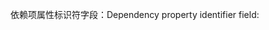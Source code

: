 <span data-ttu-id="5512f-101">依赖项属性标识符字段：</span><span class="sxs-lookup"><span data-stu-id="5512f-101">Dependency property identifier field:</span></span>